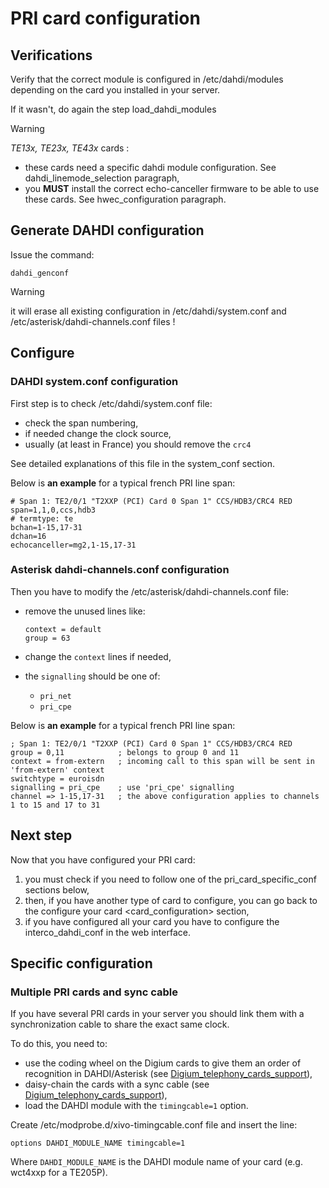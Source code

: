 # PRI card configuration

## Verifications

Verify that the correct module is configured in
<span data-role="file">/etc/dahdi/modules</span> depending on the card
you installed in your server.

If it wasn't, do again the step
<span data-role="ref">load\_dahdi\_modules</span>

<div class="warning">

<div class="admonition-title">

Warning

</div>

*TE13x, TE23x, TE43x* cards :

  - these cards need a specific dahdi module configuration. See
    <span data-role="ref">dahdi\_linemode\_selection</span> paragraph,
  - you **MUST** install the correct echo-canceller firmware to be able
    to use these cards. See
    <span data-role="ref">hwec\_configuration</span> paragraph.

</div>

## Generate DAHDI configuration

Issue the command:

    dahdi_genconf

<div class="warning">

<div class="admonition-title">

Warning

</div>

it will erase all existing configuration in
<span data-role="file">/etc/dahdi/system.conf</span> and
<span data-role="file">/etc/asterisk/dahdi-channels.conf</span> files \!

</div>

## Configure

### DAHDI system.conf configuration

First step is to check
<span data-role="file">/etc/dahdi/system.conf</span> file:

  - check the span numbering,
  - if needed change the clock source,
  - usually (at least in France) you should remove the `crc4`

See detailed explanations of this file in the
<span data-role="ref">system\_conf</span> section.

Below is **an example** for a typical french PRI line span:

    # Span 1: TE2/0/1 "T2XXP (PCI) Card 0 Span 1" CCS/HDB3/CRC4 RED
    span=1,1,0,ccs,hdb3
    # termtype: te
    bchan=1-15,17-31
    dchan=16
    echocanceller=mg2,1-15,17-31

### Asterisk dahdi-channels.conf configuration

Then you have to modify the
<span data-role="file">/etc/asterisk/dahdi-channels.conf</span> file:

  - remove the unused lines like:
    
        context = default
        group = 63

  - change the `context` lines if needed,

  - the `signalling` should be one of:
    
      - `pri_net`
      - `pri_cpe`

Below is **an example** for a typical french PRI line span:

    ; Span 1: TE2/0/1 "T2XXP (PCI) Card 0 Span 1" CCS/HDB3/CRC4 RED
    group = 0,11            ; belongs to group 0 and 11
    context = from-extern   ; incoming call to this span will be sent in 'from-extern' context
    switchtype = euroisdn
    signalling = pri_cpe    ; use 'pri_cpe' signalling
    channel => 1-15,17-31   ; the above configuration applies to channels 1 to 15 and 17 to 31

## Next step

Now that you have configured your PRI card:

1.  you must check if you need to follow one of the
    <span data-role="ref">pri\_card\_specific\_conf</span> sections
    below,
2.  then, if you have another type of card to configure, you can go back
    to the <span data-role="ref">configure your card
    \<card\_configuration\></span> section,
3.  if you have configured all your card you have to configure the
    <span data-role="ref">interco\_dahdi\_conf</span> in the web
    interface.

## Specific configuration

### Multiple PRI cards and sync cable

If you have several PRI cards in your server you should link them with a
synchronization cable to share the exact same clock.

To do this, you need to:

  - use the coding wheel on the Digium cards to give them an order of
    recognition in DAHDI/Asterisk (see
    [Digium\_telephony\_cards\_support](http://www.digium.com/en/support/telephony-cards)),
  - daisy-chain the cards with a sync cable (see
    [Digium\_telephony\_cards\_support](http://www.digium.com/en/support/telephony-cards)),
  - load the DAHDI module with the `timingcable=1` option.

Create
<span data-role="file">/etc/modprobe.d/xivo-timingcable.conf</span> file
and insert the line:

    options DAHDI_MODULE_NAME timingcable=1

Where `DAHDI_MODULE_NAME` is the DAHDI module name of your card (e.g.
wct4xxp for a TE205P).
